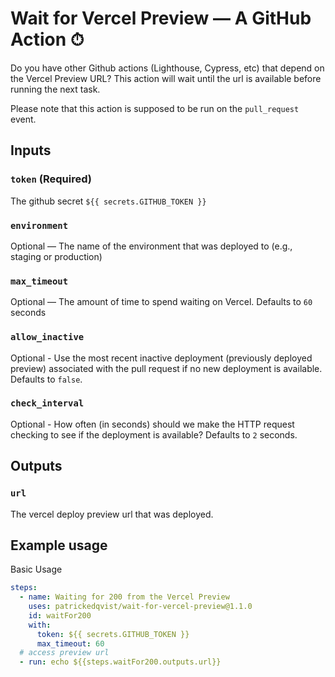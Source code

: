 # Wait for Vercel Preview — A GitHub Action ⏱

Do you have other Github actions (Lighthouse, Cypress, etc) that depend on the Vercel Preview URL? This action will wait until the url is available before running the next task.

Please note that this action is supposed to be run on the `pull_request` event.

## Inputs

### `token` (Required)

The github secret `${{ secrets.GITHUB_TOKEN }}`

### `environment`

Optional — The name of the environment that was deployed to (e.g., staging or production)

### `max_timeout`

Optional — The amount of time to spend waiting on Vercel. Defaults to `60` seconds

### `allow_inactive`

Optional - Use the most recent inactive deployment (previously deployed preview) associated with the pull request if
 no new deployment is available. Defaults to `false`.

 ### `check_interval`

 Optional - How often (in seconds) should we make the HTTP request checking to see if the deployment is available? Defaults to `2` seconds.

## Outputs

### `url`

The vercel deploy preview url that was deployed.

## Example usage

Basic Usage

```yaml
steps:
  - name: Waiting for 200 from the Vercel Preview
    uses: patrickedqvist/wait-for-vercel-preview@1.1.0
    id: waitFor200
    with:
      token: ${{ secrets.GITHUB_TOKEN }}
      max_timeout: 60
  # access preview url
  - run: echo ${{steps.waitFor200.outputs.url}}

```
